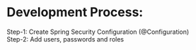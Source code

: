# Development Process:
Step-1: Create Spring Security Configuration (@Configuration) <br>
Step-2: Add users, passwords and roles <br>
